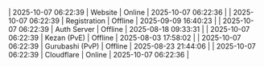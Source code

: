 | 2025-10-07 06:22:39 | Website | Online | 2025-10-07 06:22:36 |
| 2025-10-07 06:22:39 | Registration | Offline | 2025-09-09 16:40:23 |
| 2025-10-07 06:22:39 | Auth Server | Offline | 2025-08-18 09:33:31 |
| 2025-10-07 06:22:39 | Kezan (PvE) | Offline | 2025-08-03 17:58:02 |
| 2025-10-07 06:22:39 | Gurubashi (PvP) | Offline | 2025-08-23 21:44:06 |
| 2025-10-07 06:22:39 | Cloudflare | Online | 2025-10-07 06:22:36 |
